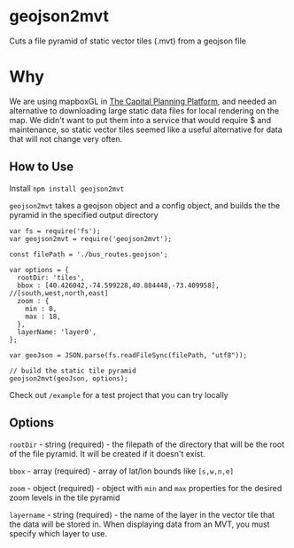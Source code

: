 # geojson2mvt

Cuts a file pyramid of static vector tiles (.mvt) from a geojson file

# Why

We are using mapboxGL in [The Capital Planning Platform](http://capitalplanning.nyc.gov), and needed an alternative to downloading large static data files for local rendering on the map.  We didn't want to put them into a service that would require $ and maintenance, so static vector tiles seemed like a useful alternative for data that will not change very often.

## How to Use

Install
`npm install geojson2mvt`

`geojson2mvt` takes a geojson object and a config object, and builds the the pyramid in the specified output directory

```
var fs = require('fs');
var geojson2mvt = require('geojson2mvt');

const filePath = './bus_routes.geojson';

var options = {
  rootDir: 'tiles',
  bbox : [40.426042,-74.599228,40.884448,-73.409958], //[south,west,north,east]
  zoom : {
    min : 8,
    max : 18,
  },
  layerName: 'layer0',
};

var geoJson = JSON.parse(fs.readFileSync(filePath, "utf8"));

// build the static tile pyramid
geojson2mvt(geoJson, options);
```
Check out `/example` for a test project that you can try locally

## Options

`rootDir` - string (required) - the filepath of the directory that will be the root of the file pyramid.  It will be created if it doesn't exist.

`bbox` - array (required) - array of lat/lon bounds like `[s,w,n,e]`

`zoom` - object (required) - object with `min` and `max` properties for the desired zoom levels in the tile pyramid

`layername` - string (required) - the name of the layer in the vector tile that the data will be stored in.  When displaying data from an MVT, you must specify which layer to use.  
